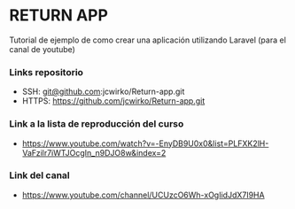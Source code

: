 # RETURN APP

Tutorial de ejemplo de como crear una aplicación utilizando Laravel (para el canal de youtube)

### Links repositorio

 * SSH: git@github.com:jcwirko/Return-app.git
 * HTTPS:  https://github.com/jcwirko/Return-app.git
 
### Link a la lista de reproducción del curso

 * https://www.youtube.com/watch?v=-EnyDB9U0x0&list=PLFXK2lH-VaFzilr7iWTJOcgIn_n9DJO8w&index=2
 
### Link del canal

* https://www.youtube.com/channel/UCUzcO6Wh-xOgIidJdX7I9HA